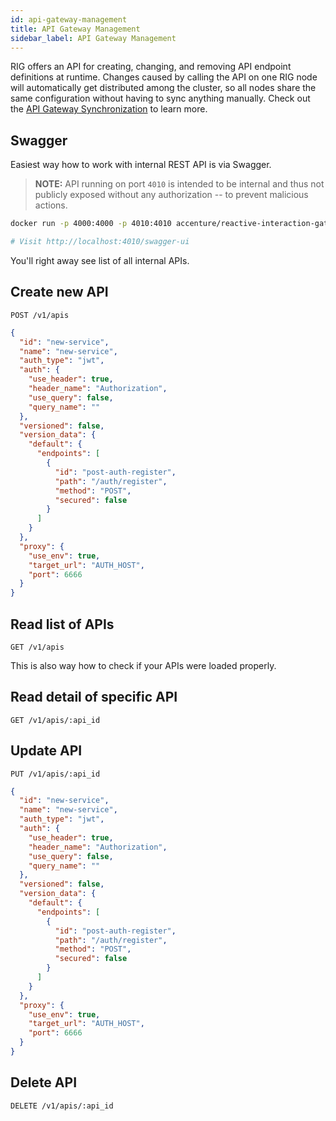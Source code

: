 ```yaml
---
id: api-gateway-management
title: API Gateway Management
sidebar_label: API Gateway Management
---
```


RIG offers an API for creating, changing, and removing API endpoint definitions at runtime. Changes caused by calling the API on one RIG node will automatically get distributed among the cluster, so all nodes share the same configuration without having to sync anything manually. Check out the [API Gateway Synchronization](api-gateway-synchronization.md) to learn more.

## Swagger

Easiest way how to work with internal REST API is via Swagger.

> __NOTE:__ API running on port `4010` is intended to be internal and thus not publicly exposed without any authorization -- to prevent malicious actions.

```bash
docker run -p 4000:4000 -p 4010:4010 accenture/reactive-interaction-gateway

# Visit http://localhost:4010/swagger-ui
```

You'll right away see list of all internal APIs.

## Create new API

`POST /v1/apis`

```json
{
  "id": "new-service",
  "name": "new-service",
  "auth_type": "jwt",
  "auth": {
    "use_header": true,
    "header_name": "Authorization",
    "use_query": false,
    "query_name": ""
  },
  "versioned": false,
  "version_data": {
    "default": {
      "endpoints": [
        {
          "id": "post-auth-register",
          "path": "/auth/register",
          "method": "POST",
          "secured": false
        }
      ]
    }
  },
  "proxy": {
    "use_env": true,
    "target_url": "AUTH_HOST",
    "port": 6666
  }
}
```

## Read list of APIs

`GET /v1/apis`

This is also way how to check if your APIs were loaded properly.

## Read detail of specific API

`GET /v1/apis/:api_id`

## Update API

`PUT /v1/apis/:api_id`

```json
{
  "id": "new-service",
  "name": "new-service",
  "auth_type": "jwt",
  "auth": {
    "use_header": true,
    "header_name": "Authorization",
    "use_query": false,
    "query_name": ""
  },
  "versioned": false,
  "version_data": {
    "default": {
      "endpoints": [
        {
          "id": "post-auth-register",
          "path": "/auth/register",
          "method": "POST",
          "secured": false
        }
      ]
    }
  },
  "proxy": {
    "use_env": true,
    "target_url": "AUTH_HOST",
    "port": 6666
  }
}
```

## Delete API

`DELETE /v1/apis/:api_id`
